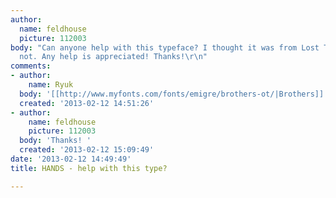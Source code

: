 ```yaml
---
author:
  name: feldhouse
  picture: 112003
body: "Can anyone help with this typeface? I thought it was from Lost Type but it's
  not. Any help is appreciated! Thanks!\r\n"
comments:
- author:
    name: Ryuk
  body: '[[http://www.myfonts.com/fonts/emigre/brothers-ot/|Brothers]]'
  created: '2013-02-12 14:51:26'
- author:
    name: feldhouse
    picture: 112003
  body: 'Thanks! '
  created: '2013-02-12 15:09:49'
date: '2013-02-12 14:49:49'
title: HANDS - help with this type?

---
```

